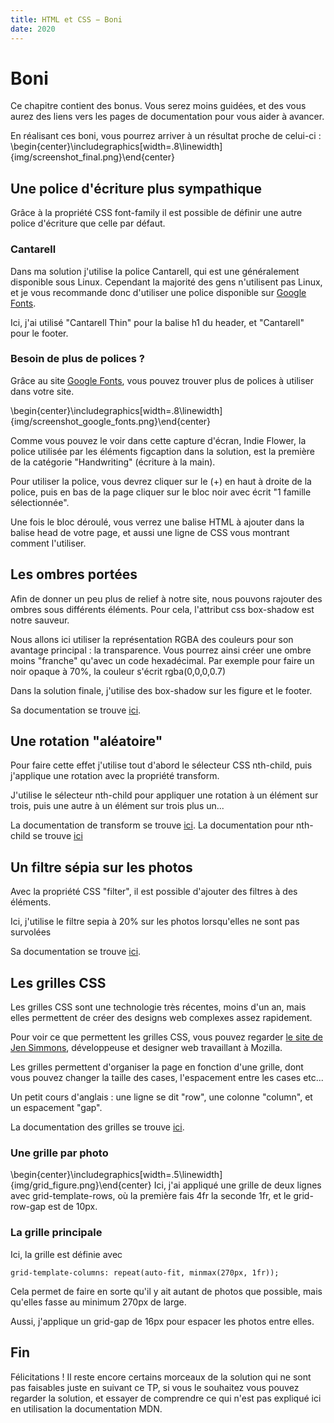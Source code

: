 ```yaml
---
title: HTML et CSS − Boni
date: 2020
---
```


# Boni
Ce chapitre contient des bonus. Vous serez moins guidées, et des vous aurez des
liens vers les pages de documentation pour vous aider à avancer.

En réalisant ces boni, vous pourrez arriver à un résultat proche de celui-ci :
\begin{center}\includegraphics[width=.8\linewidth]{img/screenshot_final.png}\end{center}

## Une police d'écriture plus sympathique
Grâce à la propriété CSS font-family il est possible de définir une autre police
d'écriture que celle par défaut.

### Cantarell
Dans ma solution j'utilise la police Cantarell, qui est une généralement
disponible sous Linux. Cependant la majorité des gens n'utilisent pas Linux, et
je vous recommande donc d'utiliser une police disponible sur [Google Fonts](https://fonts.google.com).

Ici, j'ai utilisé "Cantarell Thin" pour la balise h1 du header, et "Cantarell"
pour le footer.

### Besoin de plus de polices ?
Grâce au site [Google Fonts](https://fonts.google.com), vous pouvez trouver
plus de polices à utiliser dans votre site.

\begin{center}\includegraphics[width=.8\linewidth]{img/screenshot_google_fonts.png}\end{center}

Comme vous pouvez le voir dans cette capture d'écran, Indie Flower, la police
utilisée par les éléments figcaption dans la solution, est la première de la
catégorie "Handwriting" (écriture à la main).

Pour utiliser la police, vous devrez cliquer sur le (+) en haut à droite de la
police, puis en bas de la page cliquer sur le bloc noir avec écrit
"1 famille sélectionnée".

Une fois le bloc déroulé, vous verrez une balise HTML à ajouter dans la balise
head de votre page, et aussi une ligne de CSS vous montrant comment l'utiliser.

## Les ombres portées
Afin de donner un peu plus de relief à notre site, nous pouvons rajouter des
ombres sous différents éléments. Pour cela, l'attribut css box-shadow est notre
sauveur.

Nous allons ici utiliser la représentation RGBA des couleurs pour son avantage
principal : la transparence. Vous pourrez ainsi créer une ombre moins "franche"
qu'avec un code hexadécimal. Par exemple pour faire un noir opaque à 70\%, la
couleur s'écrit rgba(0,0,0,0.7)


Dans la solution finale, j'utilise des box-shadow sur les figure et le footer.

Sa documentation se trouve [ici](https://developer.mozilla.org/fr/docs/Web/CSS/box-shadow).

## Une rotation "aléatoire"
Pour faire cette effet j'utilise tout d'abord le sélecteur CSS nth-child, puis
j'applique une rotation avec la propriété transform.

J'utilise le sélecteur nth-child pour appliquer une rotation à un élément sur
trois, puis une autre à un élément sur trois plus un...

La documentation de transform se trouve [ici](https://developer.mozilla.org/fr/docs/Web/CSS/transform).
La documentation pour nth-child se trouve [ici](https://developer.mozilla.org/fr/docs/Web/CSS/:nth-child)

## Un filtre sépia sur  les photos
Avec la propriété CSS "filter", il est possible d'ajouter des filtres à des
éléments.

Ici, j'utilise le filtre sepia à 20\% sur les photos lorsqu'elles ne
sont pas survolées

Sa documentation se trouve [ici](https://developer.mozilla.org/fr/docs/Web/CSS/filter#sepia%28%29_2).

## Les grilles CSS
Les grilles CSS sont une technologie très récentes, moins d'un an, mais elles
permettent de créer des designs web complexes assez rapidement.

Pour voir ce que permettent les grilles CSS, vous pouvez regarder
[le site de Jen Simmons](https://labs.jensimmons.com/), développeuse et
designer web travaillant à Mozilla.

Les grilles permettent d'organiser la page en fonction d'une grille, dont vous
pouvez changer la taille des cases, l'espacement entre les cases etc...

Un petit cours d'anglais : une ligne se dit "row", une colonne "column", et un
espacement "gap".

La documentation des grilles se trouve [ici](https://developer.mozilla.org/fr/docs/Web/CSS/CSS_Grid_Layout#CSS).

### Une grille par photo
\begin{center}\includegraphics[width=.5\linewidth]{img/grid_figure.png}\end{center}
Ici, j'ai appliqué une grille de deux lignes avec grid-template-rows, où la
première fais 4fr la seconde 1fr, et le grid-row-gap est de 10px.

### La grille principale
Ici, la grille est définie avec
``` {.css}
grid-template-columns: repeat(auto-fit, minmax(270px, 1fr));
```
Cela permet de faire en sorte qu'il y ait autant de photos que possible, mais
qu'elles fasse au minimum 270px de large.

Aussi, j'applique un grid-gap de 16px pour espacer les photos entre elles.

## Fin
Félicitations ! Il reste encore certains morceaux de la solution qui ne sont pas
faisables juste en suivant ce TP, si vous le souhaitez vous pouvez regarder la
solution, et essayer de comprendre ce qui n'est pas expliqué ici en utilisation
la documentation MDN.
